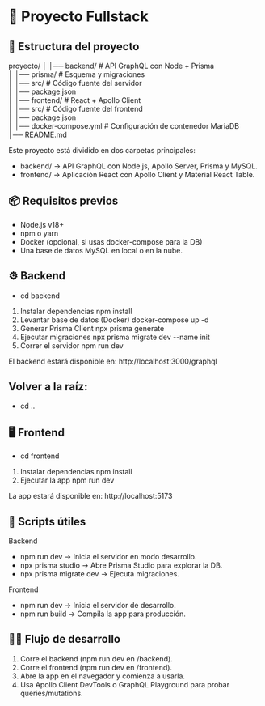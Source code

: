 # 🚀 Proyecto Fullstack

## 📂 Estructura del proyecto

proyecto/
│
│── backend/ # API GraphQL con Node + Prisma  
│ │── prisma/ # Esquema y migraciones  
│ │── src/ # Código fuente del servidor  
│ │── package.json  
│
│── frontend/ # React + Apollo Client  
│ │── src/ # Código fuente del frontend  
│ │── package.json  
│
│── docker-compose.yml # Configuración de contenedor MariaDB  
│── README.md

Este proyecto está dividido en dos carpetas principales:

- backend/ → API GraphQL con Node.js, Apollo Server, Prisma y MySQL.
- frontend/ → Aplicación React con Apollo Client y Material React Table.

## 📦 Requisitos previos

- Node.js v18+
- npm o yarn
- Docker (opcional, si usas docker-compose para la DB)
- Una base de datos MySQL en local o en la nube.

## ⚙️ Backend

- cd backend

1. Instalar dependencias
   npm install
2. Levantar base de datos (Docker)
   docker-compose up -d
3. Generar Prisma Client
   npx prisma generate
4. Ejecutar migraciones
   npx prisma migrate dev --name init
5. Correr el servidor
   npm run dev

El backend estará disponible en: http://localhost:3000/graphql

## Volver a la raíz:

- cd ..

## 🖥️ Frontend

- cd frontend

1. Instalar dependencias
   npm install
2. Ejecutar la app
   npm run dev

La app estará disponible en: http://localhost:5173

## 🚀 Scripts útiles

Backend

- npm run dev → Inicia el servidor en modo desarrollo.
- npx prisma studio → Abre Prisma Studio para explorar la DB.
- npx prisma migrate dev → Ejecuta migraciones.

Frontend

- npm run dev → Inicia el servidor de desarrollo.
- npm run build → Compila la app para producción.

## 🧑‍💻 Flujo de desarrollo

1. Corre el backend (npm run dev en /backend).
2. Corre el frontend (npm run dev en /frontend).
3. Abre la app en el navegador y comienza a usarla.
4. Usa Apollo Client DevTools o GraphQL Playground para probar queries/mutations.
